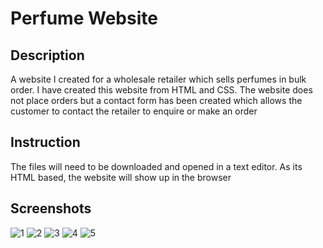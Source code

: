 # Perfume Website
## Description
A website I created for a wholesale retailer which sells perfumes in bulk order. I have created this website from HTML and CSS. The website does not place orders but a contact form has been created which allows the customer to contact the retailer to enquire or make an order 
## Instruction
The files will need to be downloaded and opened in a text editor. As its HTML based, the website will show up in the browser
## Screenshots
![1](https://user-images.githubusercontent.com/128710490/227478568-426b1e45-68a9-4d58-849a-fd520a017221.JPG)
![2](https://user-images.githubusercontent.com/128710490/227480631-3e8bbab6-538f-42f6-9dc3-071beb20bca6.JPG)
![3](https://user-images.githubusercontent.com/128710490/227482403-45d5a90c-23d2-4fe8-ba76-2ff9bd5ccd94.JPG)
![4](https://user-images.githubusercontent.com/128710490/227481197-4ef65648-7ce2-41ef-b9bf-08f02617fa61.JPG)
![5](https://user-images.githubusercontent.com/128710490/227481257-172d745f-1dd4-47e0-b5b9-4230ac88621d.JPG)
